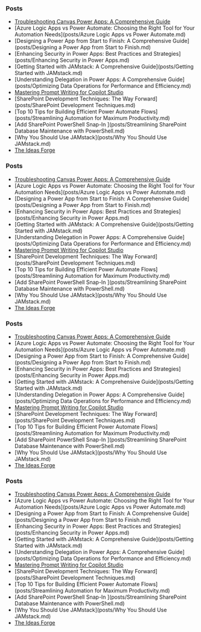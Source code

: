 
<!-- Header:START -->

<!-- Header:END -->

### Posts
<!-- BLOG-POSTS:START -->
- [Troubleshooting Canvas Power Apps: A Comprehensive Guide](posts/AComprehensiveGuidetoTroubleshootingCanvasPowerApps.md)
- [Azure Logic Apps vs Power Automate: Choosing the Right Tool for Your Automation Needs](posts/Azure Logic Apps vs Power Automate.md)
- [Designing a Power App from Start to Finish: A Comprehensive Guide](posts/Designing a Power App from Start to Finish.md)
- [Enhancing Security in Power Apps: Best Practices and Strategies](posts/Enhancing Security in Power Apps.md)
- [Getting Started with JAMstack: A Comprehensive Guide](posts/Getting Started with JAMstack.md)
- [Understanding Delegation in Power Apps: A Comprehensive Guide](posts/Optimizing Data Operations for Performance and Efficiency.md)
- [Mastering Prompt Writing for Copilot Studio  ](posts/PromptingForCopilotStudio.md)
- [SharePoint Development Techniques: The Way Forward](posts/SharePoint Development Techniques.md)
- [Top 10 Tips for Building Efficient Power Automate Flows](posts/Streamlining Automation for Maximum Productivity.md)
- [Add SharePoint PowerShell Snap-In ](posts/Streamlining SharePoint Database Maintenance with PowerShell.md)
- [Why You Should Use JAMstack](posts/Why You Should Use JAMstack.md)
- [The Ideas Forge  ](posts/info.md)
<!-- BLOG-POSTS:END -->
### Posts
<!-- BLOG-POSTS:START -->
- [Troubleshooting Canvas Power Apps: A Comprehensive Guide](posts/AComprehensiveGuidetoTroubleshootingCanvasPowerApps.md)
- [Azure Logic Apps vs Power Automate: Choosing the Right Tool for Your Automation Needs](posts/Azure Logic Apps vs Power Automate.md)
- [Designing a Power App from Start to Finish: A Comprehensive Guide](posts/Designing a Power App from Start to Finish.md)
- [Enhancing Security in Power Apps: Best Practices and Strategies](posts/Enhancing Security in Power Apps.md)
- [Getting Started with JAMstack: A Comprehensive Guide](posts/Getting Started with JAMstack.md)
- [Understanding Delegation in Power Apps: A Comprehensive Guide](posts/Optimizing Data Operations for Performance and Efficiency.md)
- [Mastering Prompt Writing for Copilot Studio  ](posts/PromptingForCopilotStudio.md)
- [SharePoint Development Techniques: The Way Forward](posts/SharePoint Development Techniques.md)
- [Top 10 Tips for Building Efficient Power Automate Flows](posts/Streamlining Automation for Maximum Productivity.md)
- [Add SharePoint PowerShell Snap-In ](posts/Streamlining SharePoint Database Maintenance with PowerShell.md)
- [Why You Should Use JAMstack](posts/Why You Should Use JAMstack.md)
- [The Ideas Forge  ](posts/info.md)

<!-- BLOG-POSTS:END -->
### Posts
<!-- BLOG-POSTS:START -->
- [Troubleshooting Canvas Power Apps: A Comprehensive Guide](posts/AComprehensiveGuidetoTroubleshootingCanvasPowerApps.md)
- [Azure Logic Apps vs Power Automate: Choosing the Right Tool for Your Automation Needs](posts/Azure Logic Apps vs Power Automate.md)
- [Designing a Power App from Start to Finish: A Comprehensive Guide](posts/Designing a Power App from Start to Finish.md)
- [Enhancing Security in Power Apps: Best Practices and Strategies](posts/Enhancing Security in Power Apps.md)
- [Getting Started with JAMstack: A Comprehensive Guide](posts/Getting Started with JAMstack.md)
- [Understanding Delegation in Power Apps: A Comprehensive Guide](posts/Optimizing Data Operations for Performance and Efficiency.md)
- [Mastering Prompt Writing for Copilot Studio  ](posts/PromptingForCopilotStudio.md)
- [SharePoint Development Techniques: The Way Forward](posts/SharePoint Development Techniques.md)
- [Top 10 Tips for Building Efficient Power Automate Flows](posts/Streamlining Automation for Maximum Productivity.md)
- [Add SharePoint PowerShell Snap-In ](posts/Streamlining SharePoint Database Maintenance with PowerShell.md)
- [Why You Should Use JAMstack](posts/Why You Should Use JAMstack.md)
- [The Ideas Forge  ](posts/info.md)

<!-- BLOG-POSTS:END -->
### Posts
<!-- BLOG-POSTS:START -->
- [Troubleshooting Canvas Power Apps: A Comprehensive Guide](posts/AComprehensiveGuidetoTroubleshootingCanvasPowerApps.md)
- [Azure Logic Apps vs Power Automate: Choosing the Right Tool for Your Automation Needs](posts/Azure Logic Apps vs Power Automate.md)
- [Designing a Power App from Start to Finish: A Comprehensive Guide](posts/Designing a Power App from Start to Finish.md)
- [Enhancing Security in Power Apps: Best Practices and Strategies](posts/Enhancing Security in Power Apps.md)
- [Getting Started with JAMstack: A Comprehensive Guide](posts/Getting Started with JAMstack.md)
- [Understanding Delegation in Power Apps: A Comprehensive Guide](posts/Optimizing Data Operations for Performance and Efficiency.md)
- [Mastering Prompt Writing for Copilot Studio  ](posts/PromptingForCopilotStudio.md)
- [SharePoint Development Techniques: The Way Forward](posts/SharePoint Development Techniques.md)
- [Top 10 Tips for Building Efficient Power Automate Flows](posts/Streamlining Automation for Maximum Productivity.md)
- [Add SharePoint PowerShell Snap-In ](posts/Streamlining SharePoint Database Maintenance with PowerShell.md)
- [Why You Should Use JAMstack](posts/Why You Should Use JAMstack.md)
- [The Ideas Forge  ](posts/info.md)

<!-- BLOG-POSTS:END -->

